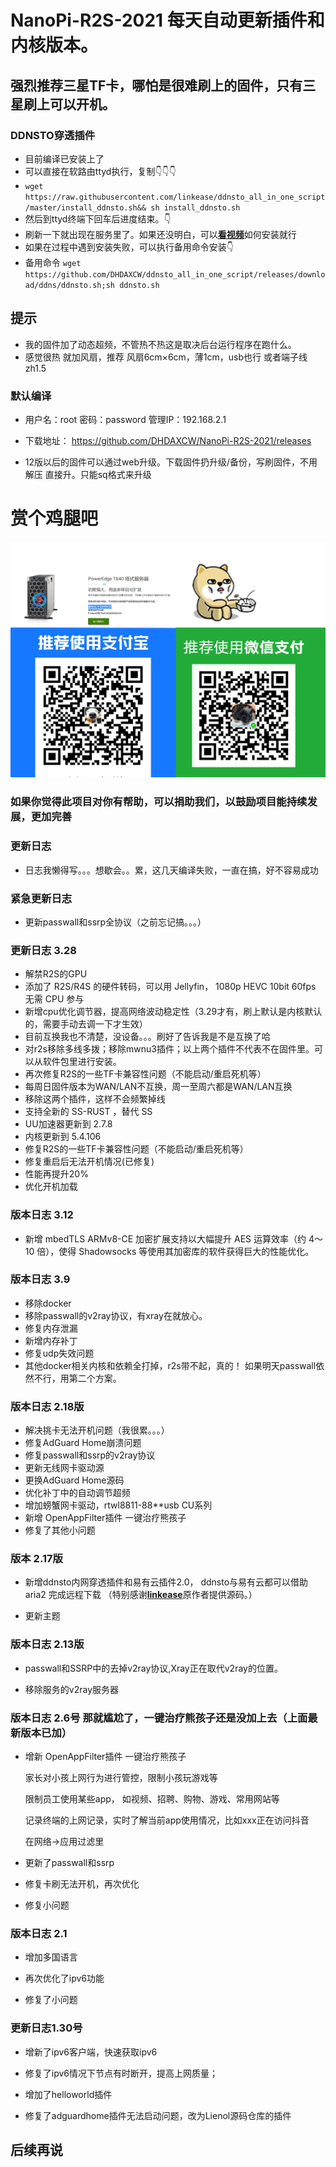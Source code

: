 # NanoPi-R2S-2021 每天自动更新插件和内核版本。
## 强烈推荐三星TF卡，哪怕是很难刷上的固件，只有三星刷上可以开机。
### DDNSTO穿透插件

- 目前编译已安装上了
- 可以直接在软路由ttyd执行，复制👇👇👇
- ```wget https://raw.githubusercontent.com/linkease/ddnsto_all_in_one_script/master/install_ddnsto.sh&& sh install_ddnsto.sh``` 
- 然后到ttyd终端下回车后进度结束。👇
- 刷新一下就出现在服务里了。如果还没明白，可以[**看视频**](https://www.bilibili.com/video/BV1mo4y197jK)如何安装就行
- 如果在过程中遇到安装失败，可以执行备用命令安装👇
- 备用命令 ```wget https://github.com/DHDAXCW/ddnsto_all_in_one_script/releases/download/ddns/ddnsto.sh;sh ddnsto.sh```

## 提示
 - 我的固件加了动态超频，不管热不热这是取决后台运行程序在跑什么。
 - 感觉很热  就加风扇，推荐 风扇6cm×6cm，薄1cm，usb也行 或者端子线zh1.5
  
### 默认编译

- 用户名：root 密码：password 管理IP：192.168.2.1

- 下载地址： https://github.com/DHDAXCW/NanoPi-R2S-2021/releases
- 12版以后的固件可以通过web升级。下载固件扔升级/备份，写刷固件，不用解压 直接升。只能sq格式来升级
# 赏个鸡腿吧
 ![Alt text](data/2.jpg?raw=true "Title")
### 如果你觉得此项目对你有帮助，可以捐助我们，以鼓励项目能持续发展，更加完善
### 更新日志
- 日志我懒得写。。。想歇会。。累，这几天编译失败，一直在搞，好不容易成功
### 紧急更新日志
- 更新passwall和ssrp全协议（之前忘记搞。。。）
### 更新日志 3.28
- 解禁R2S的GPU
- 添加了 R2S/R4S 的硬件转码，可以用 Jellyfin， 1080p HEVC 10bit 60fps 无需 CPU 参与
- 新增cpu优化调节器，提高网络波动稳定性（3.29才有，刷上默认是内核默认的，需要手动去调一下才生效）
- 目前互换我也不清楚，没设备。。。刷好了告诉我是不是互换了哈
- 对r2s移除多线多拨；移除mwnu3插件；以上两个插件不代表不在固件里。可以从软件包里进行安装。
- 再次修复R2S的一些TF卡兼容性问题（不能启动/重启死机等）
- 每周日固件版本为WAN/LAN不互换，周一至周六都是WAN/LAN互换
- 移除这两个插件，这样不会频繁掉线
- 支持全新的 SS-RUST ，替代 SS
- UU加速器更新到 2.7.8
- 内核更新到 5.4.106
- 修复R2S的一些TF卡兼容性问题（不能启动/重启死机等）
- 修复重启后无法开机情况(已修复)
- 性能再提升20%
- 优化开机加载
### 版本日志 3.12
- 新增 mbedTLS ARMv8-CE 加密扩展支持以大幅提升 AES 运算效率（约 4～10 倍），使得 Shadowsocks 等使用其加密库的软件获得巨大的性能优化。
### 版本日志 3.9
- 移除docker 
- 移除passwall的v2ray协议，有xray在就放心。
- 修复内存泄漏
- 新增内存补丁
- 修复udp失效问题
- 其他docker相关内核和依赖全打掉，r2s带不起，真的！
如果明天passwall依然不行，用第二个方案。
### 版本日志 2.18版
- 解决挑卡无法开机问题（我很累。。。）
- 修复AdGuard Home崩溃问题
- 修复passwall和ssrp的v2ray协议
- 更新无线网卡驱动源
- 更换AdGuard Home源码
- 优化补丁中的自动调节超频
- 增加螃蟹网卡驱动，rtwl8811-88**usb CU系列
- 新增 OpenAppFilter插件 一键治疗熊孩子
- 修复了其他小问题
### 版本 2.17版

- 新增ddnsto内网穿透插件和易有云插件2.0， ddnsto与易有云都可以借助 aria2 完成远程下载 （特别感谢[**linkease**](https://github.com/linkease/ddnsto-openwrt)原作者提供源码。）

- 更新主题

### 版本日志 2.13版

- passwall和SSRP中的去掉v2ray协议,Xray正在取代v2ray的位置。

- 移除服务的v2ray服务器

### 版本日志 2.6号 那就尴尬了，一键治疗熊孩子还是没加上去（上面最新版本已加）

- 增新 OpenAppFilter插件 一键治疗熊孩子	

  家长对小孩上网行为进行管控，限制小孩玩游戏等	

  限制员工使用某些app， 如视频、招聘、购物、游戏、常用网站等	

  记录终端的上网记录，实时了解当前app使用情况，比如xxx正在访问抖音	

  在网络→应用过滤里

- 更新了passwall和ssrp

- 修复卡刷无法开机，再次优化	

- 修复小问题

### 版本日志 2.1	

- 增加多国语言	

- 再次优化了ipv6功能	

- 修复了小问题	

### 更新日志1.30号	

- 增新了ipv6客户端，快速获取ipv6	

- 修复了ipv6情况下节点有时断开，提高上网质量；	

- 增加了helloworld插件	

- 修复了adguardhome插件无法启动问题，改为Lienol源码仓库的插件	

## 后续再说

